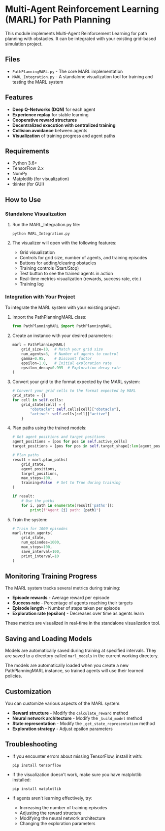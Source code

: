 # Multi-Agent Reinforcement Learning (MARL) for Path Planning

This module implements Multi-Agent Reinforcement Learning for path planning with obstacles. It can be integrated with your existing grid-based simulation project.

## Files

- `PathPlanningMARL.py` - The core MARL implementation
- `MARL_Integration.py` - A standalone visualization tool for training and testing the MARL system

## Features

- **Deep Q-Networks (DQN)** for each agent
- **Experience replay** for stable learning
- **Cooperative reward structures**
- **Decentralized execution with centralized training**
- **Collision avoidance** between agents
- **Visualization** of training progress and agent paths

## Requirements

- Python 3.6+
- TensorFlow 2.x
- NumPy
- Matplotlib (for visualization)
- tkinter (for GUI)

## How to Use

### Standalone Visualization

1. Run the MARL_Integration.py file:
   ```
   python MARL_Integration.py
   ```

2. The visualizer will open with the following features:
   - Grid visualization
   - Controls for grid size, number of agents, and training episodes
   - Buttons for adding/clearing obstacles
   - Training controls (Start/Stop)
   - Test button to see the trained agents in action
   - Real-time metrics visualization (rewards, success rate, etc.)
   - Training log

### Integration with Your Project

To integrate the MARL system with your existing project:

1. Import the PathPlanningMARL class:
   ```python
   from PathPlanningMARL import PathPlanningMARL
   ```

2. Create an instance with your desired parameters:
   ```python
   marl = PathPlanningMARL(
       grid_size=10,  # Match your grid size
       num_agents=3,  # Number of agents to control
       gamma=0.95,    # Discount factor
       epsilon=1.0,   # Initial exploration rate
       epsilon_decay=0.995  # Exploration decay rate
   )
   ```

3. Convert your grid to the format expected by the MARL system:
   ```python
   # Convert your grid cells to the format expected by MARL
   grid_state = {}
   for cell in self.cells:
       grid_state[cell] = {
           "obstacle": self.cells[cell]["obstacle"],
           "active": self.cells[cell]["active"]
       }
   ```

4. Plan paths using the trained models:
   ```python
   # Get agent positions and target positions
   agent_positions = [pos for pos in self.active_cells]
   target_positions = [pos for pos in self.target_shape[:len(agent_positions)]]
   
   # Plan paths
   result = marl.plan_paths(
       grid_state, 
       agent_positions, 
       target_positions, 
       max_steps=100,
       training=False  # Set to True during training
   )
   
   if result:
       # Use the paths
       for i, path in enumerate(result['paths']):
           print(f"Agent {i} path: {path}")
   ```

5. Train the system:
   ```python
   # Train for 1000 episodes
   marl.train_agents(
       grid_state,
       num_episodes=1000,
       max_steps=100,
       save_interval=100,
       print_interval=10
   )
   ```

## Monitoring Training Progress

The MARL system tracks several metrics during training:

- **Episode rewards** - Average reward per episode
- **Success rate** - Percentage of agents reaching their targets
- **Episode length** - Number of steps taken per episode
- **Exploration rate (epsilon)** - Decreases over time as agents learn

These metrics are visualized in real-time in the standalone visualization tool.

## Saving and Loading Models

Models are automatically saved during training at specified intervals. They are saved to a directory called `marl_models` in the current working directory.

The models are automatically loaded when you create a new PathPlanningMARL instance, so trained agents will use their learned policies.

## Customization

You can customize various aspects of the MARL system:

- **Reward structure** - Modify the `calculate_reward` method
- **Neural network architecture** - Modify the `_build_model` method
- **State representation** - Modify the `_get_state_representation` method
- **Exploration strategy** - Adjust epsilon parameters

## Troubleshooting

- If you encounter errors about missing TensorFlow, install it with:
  ```
  pip install tensorflow
  ```

- If the visualization doesn't work, make sure you have matplotlib installed:
  ```
  pip install matplotlib
  ```

- If agents aren't learning effectively, try:
  - Increasing the number of training episodes
  - Adjusting the reward structure
  - Modifying the neural network architecture
  - Changing the exploration parameters

